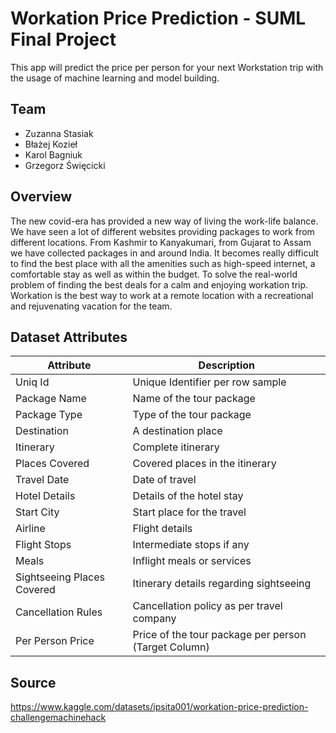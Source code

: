 # Workation Price Prediction - SUML Final Project
This app will predict the price per person for your next Workstation trip with the usage of machine learning and model building.

## Team
- Zuzanna Stasiak
- Błażej Kozieł
- Karol Bagniuk
- Grzegorz Święcicki

## Overview
The new covid-era has provided a new way of living the work-life balance. We have seen a lot of different websites providing packages to work from different locations. From Kashmir to Kanyakumari, from Gujarat to Assam we have collected packages in and around India. It becomes really difficult to find the best place with all the amenities such as high-speed internet, a comfortable stay as well as within the budget. To solve the real-world problem of finding the best deals for a calm and enjoying workation trip. Workation is the best way to work at a remote location with a recreational and rejuvenating vacation for the team.

## Dataset Attributes
| Attribute | Description |
| --------- | ----------- |
| Uniq Id | Unique Identifier per row sample |
| Package Name | Name of the tour package |
| Package Type | Type of the tour package |
| Destination| A destination place |
| Itinerary | Complete itinerary |
| Places Covered | Covered places in the itinerary |
| Travel Date | Date of travel |
| Hotel Details | Details of the hotel stay |
| Start City | Start place for the travel |
| Airline | Flight details |
| Flight Stops | Intermediate stops if any |
| Meals | Inflight meals or services | 
| Sightseeing Places Covered | Itinerary details regarding sightseeing |
| Cancellation Rules | Cancellation policy as per travel company |
| Per Person Price | Price of the tour package per person (Target Column) |

## Source
https://www.kaggle.com/datasets/ipsita001/workation-price-prediction-challengemachinehack
